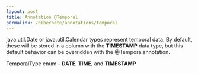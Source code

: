 ```yaml
---
layout: post
title: Annotation @Temporal
permalink: /hibernate/annotations/temporal
---
```


java.util.Date or java.util.Calendar types represent temporal data. By default, these will be stored in a column with the **TIMESTAMP** data type, but this default behavior can be overridden with the @Temporalannotation.

TemporalType enum - **DATE**, **TIME**, and **TIMESTAMP**
